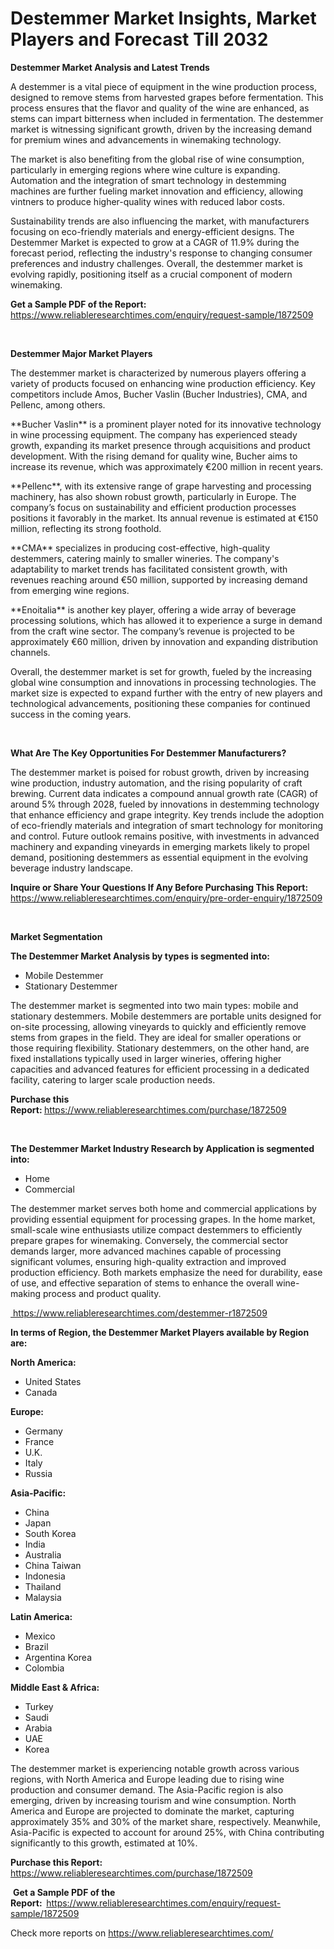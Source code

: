 <p><h1>Destemmer Market Insights, Market Players and Forecast Till 2032</h1></p><p><strong>Destemmer Market Analysis and Latest Trends</strong></p>
<p><p>A destemmer is a vital piece of equipment in the wine production process, designed to remove stems from harvested grapes before fermentation. This process ensures that the flavor and quality of the wine are enhanced, as stems can impart bitterness when included in fermentation. The destemmer market is witnessing significant growth, driven by the increasing demand for premium wines and advancements in winemaking technology. </p><p>The market is also benefiting from the global rise of wine consumption, particularly in emerging regions where wine culture is expanding. Automation and the integration of smart technology in destemming machines are further fueling market innovation and efficiency, allowing vintners to produce higher-quality wines with reduced labor costs. </p><p>Sustainability trends are also influencing the market, with manufacturers focusing on eco-friendly materials and energy-efficient designs. The Destemmer Market is expected to grow at a CAGR of 11.9% during the forecast period, reflecting the industry's response to changing consumer preferences and industry challenges. Overall, the destemmer market is evolving rapidly, positioning itself as a crucial component of modern winemaking.</p></p>
<p><strong>Get a Sample PDF of the Report:&nbsp;</strong> <a href="https://www.reliableresearchtimes.com/enquiry/request-sample/1872509?utm_campaign=2629&utm_medium=2&utm_source=Github&utm_content=ia&utm_term=08042025&utm_id=destemmer">https://www.reliableresearchtimes.com/enquiry/request-sample/1872509</a></p>
<p>&nbsp;</p>
<p><strong>Destemmer Major Market Players</strong></p>
<p><p>The destemmer market is characterized by numerous players offering a variety of products focused on enhancing wine production efficiency. Key competitors include Amos, Bucher Vaslin (Bucher Industries), CMA, and Pellenc, among others.</p><p>**Bucher Vaslin** is a prominent player noted for its innovative technology in wine processing equipment. The company has experienced steady growth, expanding its market presence through acquisitions and product development. With the rising demand for quality wine, Bucher aims to increase its revenue, which was approximately €200 million in recent years.</p><p>**Pellenc**, with its extensive range of grape harvesting and processing machinery, has also shown robust growth, particularly in Europe. The company’s focus on sustainability and efficient production processes positions it favorably in the market. Its annual revenue is estimated at €150 million, reflecting its strong foothold.</p><p>**CMA** specializes in producing cost-effective, high-quality destemmers, catering mainly to smaller wineries. The company's adaptability to market trends has facilitated consistent growth, with revenues reaching around €50 million, supported by increasing demand from emerging wine regions.</p><p>**Enoitalia** is another key player, offering a wide array of beverage processing solutions, which has allowed it to experience a surge in demand from the craft wine sector. The company’s revenue is projected to be approximately €60 million, driven by innovation and expanding distribution channels.</p><p>Overall, the destemmer market is set for growth, fueled by the increasing global wine consumption and innovations in processing technologies. The market size is expected to expand further with the entry of new players and technological advancements, positioning these companies for continued success in the coming years.</p></p>
<p>&nbsp;</p>
<p><strong>What Are The Key Opportunities For Destemmer Manufacturers?</strong></p>
<p><p>The destemmer market is poised for robust growth, driven by increasing wine production, industry automation, and the rising popularity of craft brewing. Current data indicates a compound annual growth rate (CAGR) of around 5% through 2028, fueled by innovations in destemming technology that enhance efficiency and grape integrity. Key trends include the adoption of eco-friendly materials and integration of smart technology for monitoring and control. Future outlook remains positive, with investments in advanced machinery and expanding vineyards in emerging markets likely to propel demand, positioning destemmers as essential equipment in the evolving beverage industry landscape.</p></p>
<p><strong>Inquire or Share Your Questions If Any Before Purchasing This Report:</strong> <a href="https://www.reliableresearchtimes.com/enquiry/pre-order-enquiry/1872509?utm_campaign=2629&utm_medium=2&utm_source=Github&utm_content=ia&utm_term=08042025&utm_id=destemmer">https://www.reliableresearchtimes.com/enquiry/pre-order-enquiry/1872509</a></p>
<p>&nbsp;</p>
<p><strong>Market Segmentation</strong></p>
<p><strong>The Destemmer Market Analysis by types is segmented into:</strong></p>
<p><ul><li>Mobile Destemmer</li><li>Stationary Destemmer</li></ul></p>
<p><p>The destemmer market is segmented into two main types: mobile and stationary destemmers. Mobile destemmers are portable units designed for on-site processing, allowing vineyards to quickly and efficiently remove stems from grapes in the field. They are ideal for smaller operations or those requiring flexibility. Stationary destemmers, on the other hand, are fixed installations typically used in larger wineries, offering higher capacities and advanced features for efficient processing in a dedicated facility, catering to larger scale production needs.</p></p>
<p><strong>Purchase this Report:&nbsp;</strong><a href="https://www.reliableresearchtimes.com/purchase/1872509?utm_campaign=2629&utm_medium=2&utm_source=Github&utm_content=ia&utm_term=08042025&utm_id=destemmer">https://www.reliableresearchtimes.com/purchase/1872509</a></p>
<p>&nbsp;</p>
<p><strong>The Destemmer Market Industry Research by Application is segmented into:</strong></p>
<p><ul><li>Home</li><li>Commercial</li></ul></p>
<p><p>The destemmer market serves both home and commercial applications by providing essential equipment for processing grapes. In the home market, small-scale wine enthusiasts utilize compact destemmers to efficiently prepare grapes for winemaking. Conversely, the commercial sector demands larger, more advanced machines capable of processing significant volumes, ensuring high-quality extraction and improved production efficiency. Both markets emphasize the need for durability, ease of use, and effective separation of stems to enhance the overall wine-making process and product quality.</p></p>
<p><a href="https://www.reliableresearchtimes.com/destemmer-r1872509?utm_campaign=2629&utm_medium=2&utm_source=Github&utm_content=ia&utm_term=08042025&utm_id=destemmer">&nbsp;https://www.reliableresearchtimes.com/destemmer-r1872509</a></p>
<p><strong>In terms of Region, the Destemmer Market Players available by Region are:</strong></p>
<p>
    <p> <strong> North America: </strong>
        <ul>
            <li>United States</li>
            <li>Canada</li>
        </ul>
        </p> 
    <p> <strong> Europe: </strong>
        <ul>
            <li>Germany</li>
            <li>France</li>
            <li>U.K.</li>
            <li>Italy</li>
            <li>Russia</li>
        </ul>
        </p> 
    <p> <strong> Asia-Pacific: </strong>
        <ul>
            <li>China</li>
            <li>Japan</li>
            <li>South Korea</li>
            <li>India</li>
            <li>Australia</li>
            <li>China Taiwan</li>
            <li>Indonesia</li>
            <li>Thailand</li>
            <li>Malaysia</li>
        </ul>
        </p> 
    <p> <strong> Latin America: </strong>
        <ul>
            <li>Mexico</li>
            <li>Brazil</li>
            <li>Argentina Korea</li>
            <li>Colombia</li>
        </ul>
        </p> 
    <p> <strong> Middle East & Africa: </strong>
        <ul>
            <li>Turkey</li>
            <li>Saudi</li>
            <li>Arabia</li>
            <li>UAE</li>
            <li>Korea</li>
        </ul>
    </p>
    </p>
<p><p>The destemmer market is experiencing notable growth across various regions, with North America and Europe leading due to rising wine production and consumer demand. The Asia-Pacific region is also emerging, driven by increasing tourism and wine consumption. North America and Europe are projected to dominate the market, capturing approximately 35% and 30% of the market share, respectively. Meanwhile, Asia-Pacific is expected to account for around 25%, with China contributing significantly to this growth, estimated at 10%.</p></p>
<p><strong>Purchase this Report: </strong><a href="https://www.reliableresearchtimes.com/purchase/1872509?utm_campaign=2629&utm_medium=2&utm_source=Github&utm_content=ia&utm_term=08042025&utm_id=destemmer">https://www.reliableresearchtimes.com/purchase/1872509</a></p>
<p>&nbsp;<strong>Get a Sample PDF of the Report:&nbsp;&nbsp;</strong><a href="https://www.reliableresearchtimes.com/enquiry/request-sample/1872509?utm_campaign=2629&utm_medium=2&utm_source=Github&utm_content=ia&utm_term=08042025&utm_id=destemmer">https://www.reliableresearchtimes.com/enquiry/request-sample/1872509</a></p>
<p><strong></strong></p>
<p>Check more reports on <a href="https://www.reliableresearchtimes.com/?utm_campaign=2629&utm_medium=2&utm_source=Github&utm_content=ia&utm_term=08042025&utm_id=destemmer">https://www.reliableresearchtimes.com/</a></p>